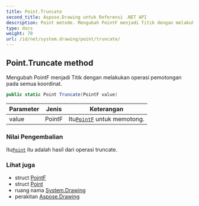 ```yaml
---
title: Point.Truncate
second_title: Aspose.Drawing untuk Referensi .NET API
description: Point metode. Mengubah PointF menjadi Titik dengan melakukan operasi pemotongan pada semua koordinat.
type: docs
weight: 70
url: /id/net/system.drawing/point/truncate/
---
```

## Point.Truncate method

Mengubah PointF menjadi Titik dengan melakukan operasi pemotongan pada semua koordinat.

```csharp
public static Point Truncate(PointF value)
```

| Parameter | Jenis | Keterangan |
| --- | --- | --- |
| value | PointF | Itu[`PointF`](../../pointf/) untuk memotong. |

### Nilai Pengembalian

Itu[`Point`](../) itu adalah hasil dari operasi truncate.

### Lihat juga

* struct [PointF](../../pointf/)
* struct [Point](../)
* ruang nama [System.Drawing](../../point/)
* perakitan [Aspose.Drawing](../../../)


